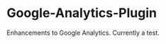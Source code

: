 Google-Analytics-Plugin
=======================

Enhancements to Google Analytics. Currently a test.